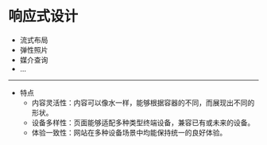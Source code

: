 # 响应式设计
+ 流式布局
+ 弹性照片
+ 媒介查询
+ ...
---
+ 特点
  + 内容灵活性：内容可以像水一样，能够根据容器的不同，而展现出不同的形状。
  + 设备多样性：页面能够适配多种类型终端设备，兼容已有或未来的设备。
  + 体验一致性：网站在多种设备场景中均能保持统一的良好体验。

